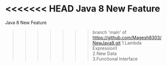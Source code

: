 <<<<<<< HEAD
Java 8 New Feature<br/>
=======
Java 8 New Feature
>>>>>>> branch 'main' of https://github.com/Magesh8303/NewJava8.git
1.Lambda Expression1<br/>
2.New Data<br/>
3.Functional Interface<br/>


